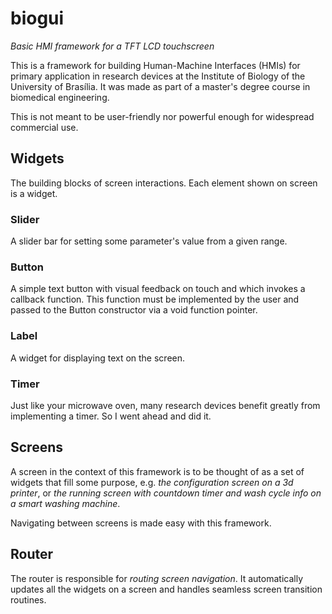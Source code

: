 # biogui
_Basic HMI framework for a TFT LCD touchscreen_

This is a framework for building Human-Machine Interfaces (HMIs) for primary application in research devices at the Institute of Biology of the University of Brasília. It was made as part of a master's degree course in biomedical engineering.

This is not meant to be user-friendly nor powerful enough for widespread commercial use.

## Widgets

The building blocks of screen interactions. Each element shown on screen is a widget.

### Slider

A slider bar for setting some parameter's value from a given range.

### Button

A simple text button with visual feedback on touch and which invokes a callback function. This function must be implemented by the user and passed to the Button constructor via a void function pointer.

### Label

A widget for displaying text on the screen. 

### Timer

Just like your microwave oven, many research devices benefit greatly from implementing a timer. So I went ahead and did it.

## Screens

A screen in the context of this framework is to be thought of as a set of widgets that fill some purpose, e.g. _the configuration screen on a 3d printer_, or _the running screen with countdown timer and wash cycle info on a smart washing machine_. 

Navigating between screens is made easy with this framework.

## Router

The router is responsible for _routing screen navigation_. It automatically updates all the widgets on a screen and handles seamless screen transition routines.